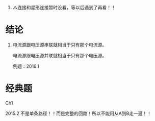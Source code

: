 







1. △连接和星形连接暂时没看，等以后遇到了再看！！







# 结论

1. 电流源跟电压源串联就相当于只有那个电流源。

   电流源跟电压源并联就相当于只有那个电压源。

   例题：2016.1





# 经典题

Ch1

2015.2 不是单条路径！！而是完整的回路！所以不能用从A到B走一遍！！